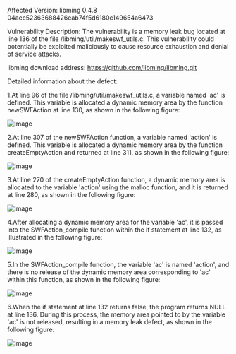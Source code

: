 Affected Version:
libming 0.4.8 04aee52363688426eab74f5d6180c149654a6473

Vulnerability Description:
The vulnerability is a memory leak bug located at line 136 of the file /libming/util/makeswf_utils.c. This vulnerability could potentially be exploited maliciously to cause resource exhaustion and denial of service attacks.

libming download address:
https://github.com/libming/libming.git

Detailed information about the defect:

1.At line 96 of the file /libming/util/makeswf_utils.c, a variable named 'ac' is defined. This variable is allocated a dynamic memory area by the function newSWFAction at line 130, as shown in the following figure:

![image](https://github.com/LuMingYinDetect/libming_defects/blob/main/libming_Memory_Leak_1.png)

2.At line 307 of the newSWFAction function, a variable named 'action' is defined. This variable is allocated a dynamic memory area by the function createEmptyAction and returned at line 311, as shown in the following figure:

![image](https://github.com/LuMingYinDetect/libming_defects/blob/main/libming_Memory_Leak_2.png)

3.At line 270 of the createEmptyAction function, a dynamic memory area is allocated to the variable 'action' using the malloc function, and it is returned at line 280, as shown in the following figure:

![image](https://github.com/LuMingYinDetect/libming_defects/blob/main/libming_Memory_Leak_3.png)

4.After allocating a dynamic memory area for the variable 'ac', it is passed into the SWFAction_compile function within the if statement at line 132, as illustrated in the following figure:

![image](https://github.com/LuMingYinDetect/libming_defects/blob/main/libming_Memory_Leak_4.png)

5.In the SWFAction_compile function, the variable 'ac' is named 'action', and there is no release of the dynamic memory area corresponding to 'ac' within this function, as shown in the following figure:

![image](https://github.com/LuMingYinDetect/libming_defects/blob/main/libming_Memory_Leak_5.png)

6.When the if statement at line 132 returns false, the program returns NULL at line 136. During this process, the memory area pointed to by the variable 'ac' is not released, resulting in a memory leak defect, as shown in the following figure:

![image](https://github.com/LuMingYinDetect/libming_defects/blob/main/libming_Memory_Leak_6.png)

